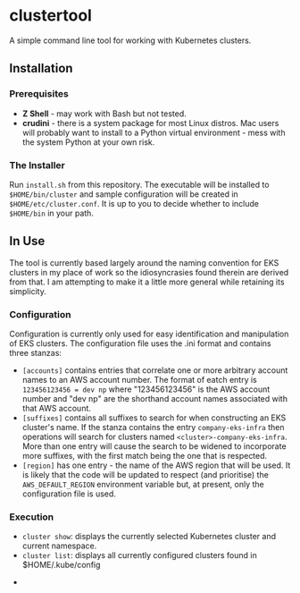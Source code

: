 # clustertool

A simple command line tool for working with Kubernetes clusters.

## Installation

### Prerequisites

* __Z Shell__ - may work with Bash but not tested.
* __crudini__ - there is a system package for most Linux distros.  Mac users will probably want to install to a Python virtual environment - mess with the system Python at your own risk.

### The Installer

Run ```install.sh``` from this repository.  The executable will be installed to ```$HOME/bin/cluster``` and sample configuration will be created in ```$HOME/etc/cluster.conf```.  It is up to you to decide whether to include ```$HOME/bin``` in your path.

## In Use

The tool is currently based largely around the naming convention for EKS clusters in my place of work so the idiosyncrasies found therein are derived from that.  I am attempting to make it a little more general while retaining its simplicity.

### Configuration

Configuration is currently only used for easy identification and manipulation of EKS clusters.  The configuration file uses the .ini format and contains three stanzas:

* ```[accounts]``` contains entries that correlate one or more arbitrary account names to an AWS account number.  The format of eatch entry is ```123456123456 = dev np``` where "123456123456" is the AWS account number and "dev np" are the shorthand account names associated with that AWS account.
* ```[suffixes]``` contains all suffixes to search for when constructing an EKS cluster's name.  If the stanza contains the entry ```company-eks-infra``` then operations will search for clusters named ```<cluster>-company-eks-infra```.  More than one entry will cause the search to be widened to incorporate more suffixes, with the first match being the one that is respected.
* ```[region]``` has one entry - the name of the AWS region that will be used.  It is likely that the code will be updated to respect (and prioritise) the ```AWS_DEFAULT_REGION``` environment variable but, at present, only the configuration file is used.

### Execution

* ```cluster show```: displays the currently selected Kubernetes cluster and current namespace.
* ```cluster list```: displays all currently configured clusters found in $HOME/.kube/config
* ```cluster use <name> [<environment>]: selects the cluster called <name>